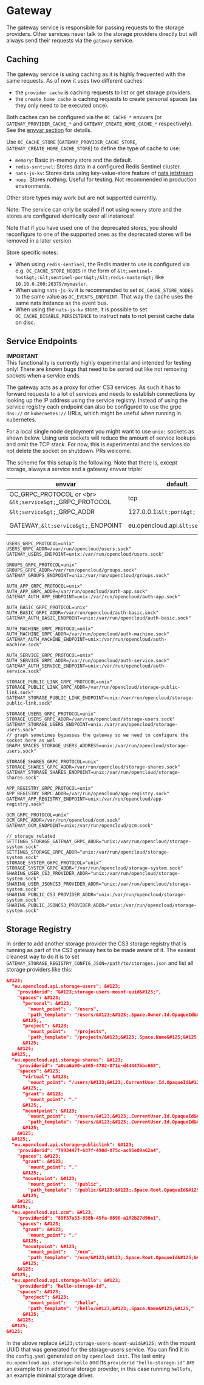 # Gateway

The gateway service is responsible for passing requests to the storage providers. Other services never talk to the storage providers directly but will always send their requests via the `gateway` service.

## Caching

The gateway service is using caching as it is highly frequented with the same requests. As of now it uses two different caches:
  -   the `provider cache` is caching requests to list or get storage providers.
  -   the `create home cache` is caching requests to create personal spaces (as they only need to be executed once).

Both caches can be configured via the `OC_CACHE_*` envvars (or `GATEWAY_PROVIDER_CACHE_*` and `GATEWAY_CREATE_HOME_CACHE_*` respectively). See the [envvar section](/services/gateway/configuration/#environment-variables) for details.

Use `OC_CACHE_STORE` (`GATEWAY_PROVIDER_CACHE_STORE`, `GATEWAY_CREATE_HOME_CACHE_STORE`) to define the type of cache to use:
  -   `memory`: Basic in-memory store and the default.
  -   `redis-sentinel`: Stores data in a configured Redis Sentinel cluster.
  -   `nats-js-kv`: Stores data using key-value-store feature of [nats jetstream](https://docs.nats.io/nats-concepts/jetstream/key-value-store)
  -   `noop`: Stores nothing. Useful for testing. Not recommended in production environments.

Other store types may work but are not supported currently.

Note: The service can only be scaled if not using `memory` store and the stores are configured identically over all instances!

Note that if you have used one of the deprecated stores, you should reconfigure to one of the supported ones as the deprecated stores will be removed in a later version.

Store specific notes:
  -   When using `redis-sentinel`, the Redis master to use is configured via e.g. `OC_CACHE_STORE_NODES` in the form of `&lt;sentinel-host&gt;:&lt;sentinel-port&gt;/&lt;redis-master&gt;` like `10.10.0.200:26379/mymaster`.
  -   When using `nats-js-kv` it is recommended to set `OC_CACHE_STORE_NODES` to the same value as `OC_EVENTS_ENDPOINT`. That way the cache uses the same nats instance as the event bus.
  -   When using the `nats-js-kv` store, it is possible to set `OC_CACHE_DISABLE_PERSISTENCE` to instruct nats to not persist cache data on disc.

## Service Endpoints

**IMPORTANT**\
This functionality is currently highly experimental and intended for testing only! There are known bugs that need to be sorted out like not removing sockets when a service ends.

The gateway acts as a proxy for other CS3 services. As such it has to forward requests to a lot of services and needs to establish connections by looking up the IP address using the service registry. Instead of using the service registry each endpoint can also be configured to use the grpc `dns://` or `kubernetes://` URLs, which might be useful when running in kubernetes.

For a local single node deployment you might want to use `unix:` sockets as shown below. Using unix sockets will reduce the amount of service lookups and omit the TCP stack. For now, this is experimental and the services do not delete the socket on shutdown. PRs welcome.

The scheme for this setup is the following. Note that there is, except storage, always a service and a gateway envvar triple:

| **envvar** | **default** | **alternative** |
|------|------|------|
| OC_GRPC_PROTOCOL or &lt;br&gt; `&lt;service&gt;`_GRPC_PROTOCOL | tcp | unix |
| `&lt;service&gt;`_GRPC_ADDR | 127.0.0.1:`&lt;port&gt;` | /var/run/opencloud/`&lt;service&gt;`.sock |
| GATEWAY_`&lt;service&gt;`_ENDPOINT | eu.opencloud.api.`&lt;service&gt;` | unix:/var/run/opencloud/`&lt;service&gt;`.sock &lt;br&gt; dns: ... &lt;br&gt; kubernetes: ... |

```console
USERS_GRPC_PROTOCOL=unix"
USERS_GRPC_ADDR=/var/run/opencloud/users.sock"
GATEWAY_USERS_ENDPOINT=unix:/var/run/opencloud/users.sock"

GROUPS_GRPC_PROTOCOL=unix"
GROUPS_GRPC_ADDR=/var/run/opencloud/groups.sock"
GATEWAY_GROUPS_ENDPOINT=unix:/var/run/opencloud/groups.sock"

AUTH_APP_GRPC_PROTOCOL=unix"
AUTH_APP_GRPC_ADDR=/var/run/opencloud/auth-app.sock"
GATEWAY_AUTH_APP_ENDPOINT=unix:/var/run/opencloud/auth-app.sock"

AUTH_BASIC_GRPC_PROTOCOL=unix"
AUTH_BASIC_GRPC_ADDR=/var/run/opencloud/auth-basic.sock"
GATEWAY_AUTH_BASIC_ENDPOINT=unix:/var/run/opencloud/auth-basic.sock"

AUTH_MACHINE_GRPC_PROTOCOL=unix"
AUTH_MACHINE_GRPC_ADDR=/var/run/opencloud/auth-machine.sock"
GATEWAY_AUTH_MACHINE_ENDPOINT=unix:/var/run/opencloud/auth-machine.sock"

AUTH_SERVICE_GRPC_PROTOCOL=unix"
AUTH_SERVICE_GRPC_ADDR=/var/run/opencloud/auth-service.sock"
GATEWAY_AUTH_SERVICE_ENDPOINT=unix:/var/run/opencloud/auth-service.sock"

STORAGE_PUBLIC_LINK_GRPC_PROTOCOL=unix"
STORAGE_PUBLIC_LINK_GRPC_ADDR=/var/run/opencloud/storage-public-link.sock"
GATEWAY_STORAGE_PUBLIC_LINK_ENDPOINT=unix:/var/run/opencloud/storage-public-link.sock"

STORAGE_USERS_GRPC_PROTOCOL=unix"
STORAGE_USERS_GRPC_ADDR=/var/run/opencloud/storage-users.sock"
GATEWAY_STORAGE_USERS_ENDPOINT=unix:/var/run/opencloud/storage-users.sock"
// graph sometimes bypasses the gateway so we need to configure the socket here as wel
GRAPH_SPACES_STORAGE_USERS_ADDRESS=unix:/var/run/opencloud/storage-users.sock"

STORAGE_SHARES_GRPC_PROTOCOL=unix"
STORAGE_SHARES_GRPC_ADDR=/var/run/opencloud/storage-shares.sock"
GATEWAY_STORAGE_SHARES_ENDPOINT=unix:/var/run/opencloud/storage-shares.sock"

APP_REGISTRY_GRPC_PROTOCOL=unix"
APP_REGISTRY_GRPC_ADDR=/var/run/opencloud/app-registry.sock"
GATEWAY_APP_REGISTRY_ENDPOINT=unix:/var/run/opencloud/app-registry.sock"

OCM_GRPC_PROTOCOL=unix"
OCM_GRPC_ADDR=/var/run/opencloud/ocm.sock"
GATEWAY_OCM_ENDPOINT=unix:/var/run/opencloud/ocm.sock"

// storage related
SETTINGS_STORAGE_GATEWAY_GRPC_ADDR="unix:/var/run/opencloud/storage-system.sock"
SETTINGS_STORAGE_GRPC_ADDR="unix:/var/run/opencloud/storage-system.sock"
STORAGE_SYSTEM_GRPC_PROTOCOL="unix"
STORAGE_SYSTEM_GRPC_ADDR="/var/run/opencloud/storage-system.sock"
SHARING_USER_CS3_PROVIDER_ADDR="unix:/var/run/opencloud/storage-system.sock"
SHARING_USER_JSONCS3_PROVIDER_ADDR="unix:/var/run/opencloud/storage-system.sock"
SHARING_PUBLIC_CS3_PROVIDER_ADDR="unix:/var/run/opencloud/storage-system.sock"
SHARING_PUBLIC_JSONCS3_PROVIDER_ADDR="unix:/var/run/opencloud/storage-system.sock"
```

## Storage Registry

In order to add another storage provider the CS3 storage registry that is running as part of the CS3 gateway hes to be made aware of it. The easiest cleanest way to do it is to set `GATEWAY_STORAGE_REGISTRY_CONFIG_JSON=/path/to/storages.json` and list all storage providers like this:

```json
&#123;
  "eu.opencloud.api.storage-users": &#123;
    "providerid": "&#123;storage-users-mount-uuid&#125;",
    "spaces": &#123;
      "personal": &#123;
        "mount_point":   "/users",
        "path_template": "/users/&#123;&#123;.Space.Owner.Id.OpaqueId&#125;&#125;"
      &#125;,
      "project": &#123;
        "mount_point":   "/projects",
        "path_template": "/projects/&#123;&#123;.Space.Name&#125;&#125;"
      &#125;
    &#125;
  &#125;,
  "eu.opencloud.api.storage-shares": &#123;
    "providerid": "a0ca6a90-a365-4782-871e-d44447bbc668",
    "spaces": &#123;
      "virtual": &#123;
        "mount_point": "/users/&#123;&#123;.CurrentUser.Id.OpaqueId&#125;&#125;/Shares"
      &#125;,
      "grant": &#123;
        "mount_point": "."
      &#125;,
      "mountpoint": &#123;
        "mount_point":   "/users/&#123;&#123;.CurrentUser.Id.OpaqueId&#125;&#125;/Shares",
        "path_template": "/users/&#123;&#123;.CurrentUser.Id.OpaqueId&#125;&#125;/Shares/&#123;&#123;.Space.Name&#125;&#125;"
      &#125;
    &#125;
  &#125;,
  "eu.opencloud.api.storage-publiclink": &#123;
    "providerid": "7993447f-687f-490d-875c-ac95e89a62a4",
    "spaces": &#123;
      "grant": &#123;
        "mount_point": "."
      &#125;,
      "mountpoint": &#123;
        "mount_point":   "/public",
        "path_template": "/public/&#123;&#123;.Space.Root.OpaqueId&#125;&#125;"
      &#125;
    &#125;
  &#125;,
  "eu.opencloud.api.ocm": &#123;
    "providerid": "89f37a33-858b-45fa-8890-a1f2b27d90e1",
    "spaces": &#123;
      "grant": &#123;
        "mount_point": "."
      &#125;,
      "mountpoint": &#123;
        "mount_point":   "/ocm",
        "path_template": "/ocm/&#123;&#123;.Space.Root.OpaqueId&#125;&#125;"
      &#125;
    &#125;
  &#125;,
  "eu.opencloud.api.storage-hello": &#123;
    "providerid": "hello-storage-id",
    "spaces": &#123;
      "project": &#123;
        "mount_point":   "/hello",
        "path_template": "/hello/&#123;&#123;.Space.Name&#125;&#125;"
      &#125;
    &#125;
  &#125;
&#125;
```

In the above replace `&#123;storage-users-mount-uuid&#125;` with the mount UUID that was generated for the storage-users service. You can find it in the `config.yaml` generated on by `opencloud init`. The last entry `eu.opencloud.api.storage-hello` and its `providerid` `"hello-storage-id"` are an example for in additional storage provider, in this case running `hellofs`, an example minimal storage driver.
